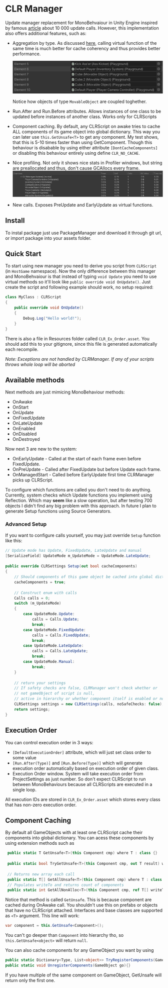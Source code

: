 # CLR Manager
Update manager replacement for MonoBehvaiour in Unity Engine inspired by famous [article](https://blog.unity.com/technology/1k-update-calls) about 10 000 update calls. 
However, this implementation also offers additional features, such as:
* Aggregation by type. As discussed [here](https://www.youtube.com/watch?v=CBP5bpwkO54), calling virtual function of the same time is much better for cache coherency and thus provides better performance.

    ![](./Git/SortExample.png)

    Notice how objects of type `MovableObject` are coupled toghether.
* Run.After and Run.Before attributes. Allows instances of one class to be updated before instances of another class. Works only for CLRScripts
* Component caching. By default, any CLRScript on awake tries to cache ALL components of its game object into global dictionary. This way you can later use `this.GetUnsafe<T>` to get any component. My test shows, that this is 5-10 times faster than using GetComponent. Though this behaviour is disabable by using either attribute `[DontCacheComponents]` or disabling this behaviour entirely using define `CLR_NO_CACHE`.
* Nice profiling. Not only it shows nice stats in Profiler windows, but string are preallocated and thus, don't cause GCAllocs every frame.
    ![](./Git/ProfilerExample.png)
* New calls. Exposes PreUpdate and EarlyUpdate as virtual functions.

## Install
To instal package just use PackageManager and download it through git url, or import package into your assets folder.

## Quick Start
To start using new manager you need to derive you script from `CLRScript` (in `HostGame` namespace). Now the only difference between this manager and MonoBehvaiour is that instead of typing `void Update` you need to use virtual methods so it'll look like `public override void OnUpdate()`. Just create the script and following example should work, no setup required:
```csharp
class MyClass : CLRScript 
{
    public override void OnUpdate()
    {
        Debug.Log("Hello world!");
    }
}
```
There is also a file in Resources folder called `CLR_Ex_Order.asset`. You should add this to your gitignore, since this file is generated automatically each recompile.

_Note: Exceptions are not handled by CLRManager. If any of your scripts throws whole loop will be aborted_

## Available methods
Next methods are just mimicing MonoBehaviour methods:
* OnAwake
* OnStart
* OnUpdate 
* OnFixedUpdate
* OnLateUpdate 
* OnEnabled
* OnDisabled
* OnDestroyed

Now next 3 are new to the system:
* OnEarlyUpdate - Called at the start of each frame even before FixedUpdate.
* OnPreUpdate - Called after FixedUpdate but before Update each frame.
* OnManagedStart - Called before EarlyUpdate first time CLRManager picks up CLRScript.

To configure which functions are called you don't need to do anything. Currently, system checks which Update functions you implement using Reflection. Which may __seem__ like a slow operation, but after testing 700 objects I didn't find any big problem with this approach. In future I plan to generate Setup functions using Source Generators.

### Advanced Setup
If you want to configure calls yourself, you may just override `Setup` function like this:
```csharp
// Update mode has Update, FixedUpdate, LateUpdate and manual
[SerializeField] UpdateMode m_UpdateMode = UpdateMode.LateUpdate;

public override CLRSettings Setup(out bool cacheComponents)
{
    // Should components of this game object be cached into global dictionary?
    cacheComponents = true;

    // Construct enum with calls 
    Calls calls = 0;
    switch (m_UpdateMode)
    {
        case UpdateMode.Update:
            calls = Calls.Update;
            break;
        case UpdateMode.FixedUpdate:
            calls = Calls.FixedUpdate;
            break;
        case UpdateMode.LateUpdate:
            calls = Calls.LateUpdate;
            break;
        case UpdateMode.Manual:
            break;
    }

    // return your settings
    // If safety checks are false, CLRManager won't check whether or 
    // not gameObject of script is null, 
    // active in hierarchy or whether component itself is enabled or not.
    CLRSettings settings = new CLRSettings(calls, noSafeChecks: false);
    return settings;
}
```

## Execution Order
You can control execution order in 3 ways:
* `[DefaultExecutionOrder]` attribute, which will just set class order to some value
* `[Run.After(Type)]` and `[Run.Before(Type)]` which will generate execution order automatically based on execution order of given class.
* Execution Order window. System will take execution order from ProjectSettings as just number. So don't expect CLRScript to run between MonoBehaviours because all CLRScripts are executed in a single loop.

All execution IDs are stored in `CLR_Ex_Order.asset` which stores every class that has non-zero execution order.

## Component Caching
By default all GameObjects with at least one CLRScript cache their components into global dictionary. You can acess these components by using extension methods such as
```csharp
 public static T GetUnsafe<T>(this Component cmp) where T : class {}

 public static bool TryGetUnsafe<T>(this Component cmp, out T result) where T : class {}

 // Returns new array each call
 public static T[] GetAllUnsafe<T>(this Component cmp) where T : class {}
 // Populates writeTo and returns count of components
 public static int GetAllNonAlloc<T>(this Component cmp, ref T[] writeTo) where T : class {}
```
Notice that method is called `GetUnsafe`. This is because component are cached during OnAwake call. You shouldn't use this on prefabs or objects that have no CLRScript attached. Interfaces and base classes are supported as `<T>` argument. This line will work:
```csharp
var component = this.GetUnsafe<Component>();
```
You can't go deeper than `Component` into hierarchy tho, so `this.GetUnsafe<object>` will return `null`.

You can also cache components for any GameObject you want by using 
```csharp 
public static Dictionary<Type, List<object>> TryRegisterComponents(GameObject go) {}
public static void UnregisterComponents(GameObject go){}
```

If you have multiple of the same component on GameObject, GetUnsafe will return only the first one. 
